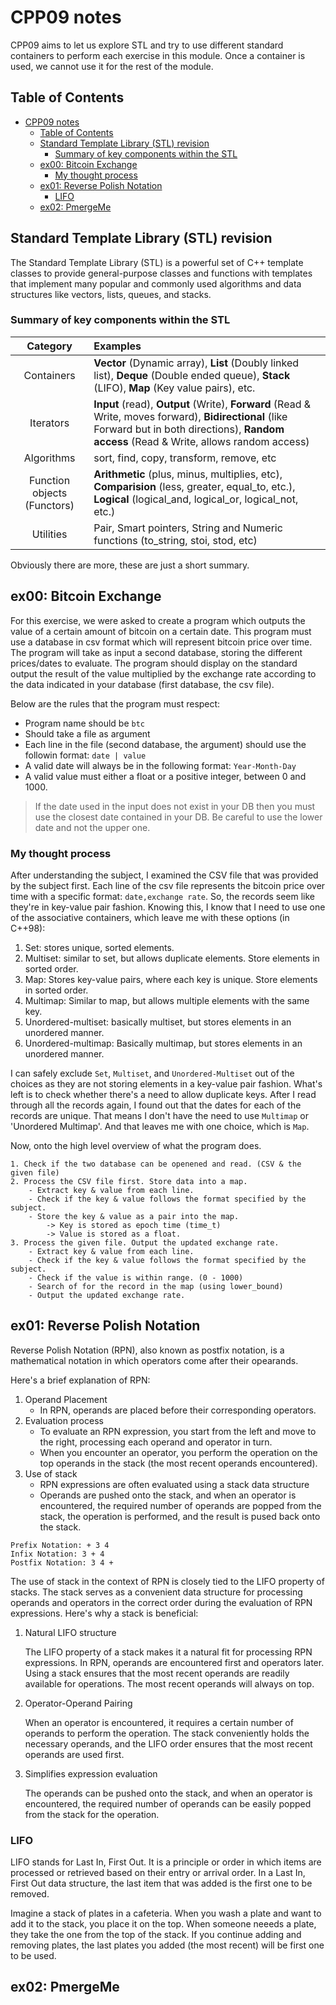 # CPP09 notes

CPP09 aims to let us explore STL and try to use different standard containers to perform each exercise in this module. Once a container is used, we cannot use it for the rest of the module.

## Table of Contents

- [CPP09 notes](#cpp09-notes)
  - [Table of Contents](#table-of-contents)
  - [Standard Template Library (STL) revision](#standard-template-library-stl-revision)
    - [Summary of key components within the STL](#summary-of-key-components-within-the-stl)
  - [ex00: Bitcoin Exchange](#ex00-bitcoin-exchange)
    - [My thought process](#my-thought-process)
  - [ex01: Reverse Polish Notation](#ex01-reverse-polish-notation)
    - [LIFO](#lifo)
  - [ex02: PmergeMe](#ex02-pmergeme)

## Standard Template Library (STL) revision

The Standard Template Library (STL) is a powerful set of C++ template classes to provide general-purpose classes and functions with templates that implement many popular and commonly used algorithms and data structures like vectors, lists, queues, and stacks.

### Summary of key components within the STL

| Category | Examples |
| :---: | :--- |
| Containers | **Vector** (Dynamic array), **List** (Doubly linked list), **Deque** (Double ended queue), **Stack** (LIFO), **Map** (Key value pairs), etc. |
| Iterators | **Input** (read), **Output** (Write), **Forward** (Read & Write, moves forward), **Bidirectional** (like Forward but in both directions), **Random access** (Read & Write, allows random access) |
| Algorithms | sort, find, copy, transform, remove, etc |
| Function objects (Functors) | **Arithmetic** (plus, minus, multiplies, etc), **Comparision** (less, greater, equal_to, etc.), **Logical** (logical_and, logical_or, logical_not, etc.) |
| Utilities | Pair, Smart pointers, String and Numeric functions (to_string, stoi, stod, etc) |

Obviously there are more, these are just a short summary.

## ex00: Bitcoin Exchange

For this exercise, we were asked to create a program which outputs the value of a certain amount of bitcoin on a certain date. This program must use a database in csv format which will represent bitcoin price over time. The program will take as input a second database, storing the different prices/dates to evaluate. The program should display on the standard output the result of the value multiplied by the exchange rate according to the data indicated in your database (first database, the csv file).

Below are the rules that the program must respect:

- Program name should be `btc`
- Should take a file as argument
- Each line in the file (second database, the argument) should use the followin format: `date | value`
- A valid date will always be in the following format: `Year-Month-Day`
- A valid value must either a float or a positive integer, between 0 and 1000.

> If the date used in the input does not exist in your DB then you must use the closest date contained in your DB. Be careful to use the lower date and not the upper one.

### My thought process

After understanding the subject, I examined the CSV file that was provided by the subject first. Each line of the csv file represents the bitcoin price over time with a specific format: `date,exchange rate`. So, the records seem like they're in key-value pair fashion. Knowing this, I know that I need to use one of the associative containers, which leave me with these options (in C++98):

1. Set: stores unique, sorted elements.
2. Multiset: similar to set, but allows duplicate elements. Store elements in sorted order.
3. Map: Stores key-value pairs, where each key is unique. Store elements in sorted order.
4. Multimap: Similar to map, but allows multiple elements with the same key.
5. Unordered-multiset: basically multiset, but stores elements in an unordered manner.
6. Unordered-multimap: Basically multimap, but stores elements in an unordered manner.

I can safely exclude `Set`, `Multiset`, and `Unordered-Multiset` out of the choices as they are not storing elements in a key-value pair fashion. What's left is to check whether there's a need to allow duplicate keys. After I read through all the records again, I found out that the dates for each of the records are unique. That means I don't have the need to use `Multimap` or 'Unordered Multimap'. And that leaves me with one choice, which is `Map`.

Now, onto the high level overview of what the program does.

```text
1. Check if the two database can be openened and read. (CSV & the given file)
2. Process the CSV file first. Store data into a map.
    - Extract key & value from each line.
    - Check if the key & value follows the format specified by the subject.
    - Store the key & value as a pair into the map.
        -> Key is stored as epoch time (time_t)
        -> Value is stored as a float.
3. Process the given file. Output the updated exchange rate.
    - Extract key & value from each line.
    - Check if the key & value follows the format specified by the subject.
    - Check if the value is within range. (0 - 1000)
    - Search of for the record in the map (using lower_bound)
    - Output the updated exchange rate.
```

## ex01: Reverse Polish Notation

Reverse Polish Notation (RPN), also known as postfix notation, is a mathematical notation in which operators come after their opearands.

Here's a brief explanation of RPN:

1. Operand Placement
   - In RPN, operands are placed before their corresponding operators.
2. Evaluation process
   - To evaluate an RPN expression, you start from the left and move to the right, processing each operand and operator in turn.
   - When you encounter an operator, you perform the operation on the top operands in the stack (the most recent operands encountered).
3. Use of stack
   - RPN expressions are often evaluated using a stack data structure
   - Operands are pushed onto the stack, and when an operator is encountered, the required number of operands are popped from the stack, the operation is performed, and the result is pused back onto the stack.

```text
Prefix Notation: + 3 4
Infix Notation: 3 + 4
Postfix Notation: 3 4 +
```

The use of stack in the context of RPN is closely tied to the LIFO property of stacks. The stack serves as a convenient data structure for processing operands and operators in the correct order during the evaluation of RPN expressions. Here's why a stack is beneficial:

1. Natural LIFO structure
   
   The LIFO property of a stack makes it a natural fit for processing RPN expressions. In RPN, operands are encountered first and operators later. Using a stack ensures that the most recent operands are readily available for operations. The most recent operands will always on top.

2. Operator-Operand Pairing

    When an operator is encountered, it requires a certain number of operands to perform the operation. The stack conveniently holds the necessary operands, and the LIFO order ensures that the most recent operands are used first.

3. Simplifies expression evaluation

    The operands can be pushed onto the stack, and when an operator is encountered, the required number of operands can be easily popped from the stack for the operation.

### LIFO

LIFO stands for Last In, First Out. It is a principle or order in which items are processed or retrieved based on their entry or arrival order. In a Last In, First Out data structure, the last item that was added is the first one to be removed.

Imagine a stack of plates in a cafeteria. When you wash a plate and want to add it to the stack, you place it on the top. When someone neeeds a plate, they take the one from the top of the stack. If you continue adding and removing plates, the last plates you added (the most recent) will be first one to be used.

## ex02: PmergeMe


